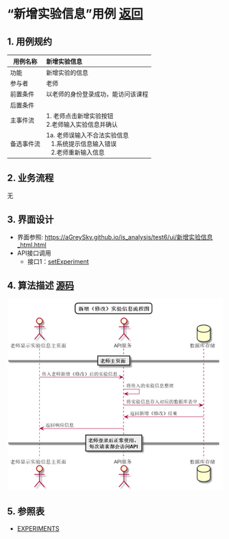 # “新增实验信息”用例 [返回](../../README.md)

## 1. 用例规约

|用例名称|新增实验信息|
|-------|:-------------|
|功能|新增实验的信息|
|参与者|老师|
|前置条件| 以老师的身份登录成功，能访问该课程|
|后置条件||
|主事件流| 1. 老师点击新增实验按钮<br/>2.老师输入实验信息并确认|
|备选事件流|1a. 老师误输入不合法实验信息 <br/>&nbsp;&nbsp; 1.系统提示信息输入错误<br/> &nbsp;&nbsp; 2.老师重新输入信息|

## 2. 业务流程
无


## 3. 界面设计
- 界面参照: https://aGreySky.github.io/is_analysis/test6/ui/新增实验信息_html.html
- API接口调用
    - 接口1：[setExperiment](../接口/setExperiment.md)

## 4. 算法描述 [源码](../流程图/新增（修改）实验信息流程图.wsd)
![新增（修改）实验信息流程图](../images/流程图/新增（修改）实验信息流程图.png)
    
## 5. 参照表

- [EXPERIMENTS](../数据库设计/数据库设计.md/#EXPERIMENTS)